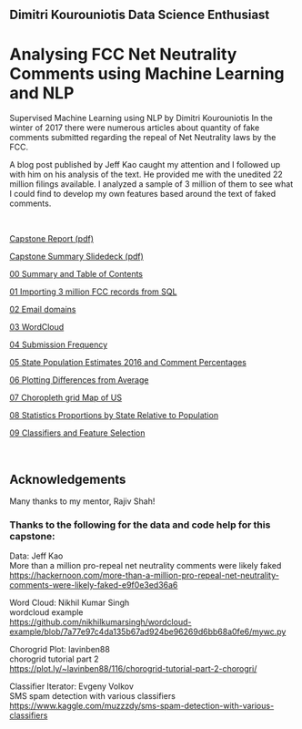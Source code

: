 ## Dimitri Kourouniotis Data Science Enthusiast

# Analysing FCC Net Neutrality Comments using Machine Learning and NLP

Supervised Machine Learning using NLP
by Dimitri Kourouniotis
In the winter of 2017 there were numerous articles about quantity of fake comments submitted regarding the repeal of Net Neutrality laws by the FCC.

A blog post published by Jeff Kao caught my attention and I followed up with him on his analysis of the text. He provided me with the unedited 22 million filings available. I analyzed a sample of 3 million of them to see what I could find to develop my own features based around the text of faked comments.

<br>

<a href="https://github.com/DimitriKourouniotis/Capstone1FCCNN/blob/master/Capstone%201%20Report%20FCC%20Net%20Neutrality%20Submissions.pdf">Capstone Report (pdf)</a>

<a href="https://github.com/DimitriKourouniotis/Capstone1FCCNN/blob/master/Capstone%201%20Slidedeck%20FCC%20NLP%20NN%20Kourouniotis.pdf">Capstone Summary Slidedeck (pdf)</a>

<a href="https://github.com/DimitriKourouniotis/Capstone1FCCNN/blob/master/00%20Summary%20and%20Table%20of%20Contents%20and%20Acknowledgements.ipynb">00 Summary and Table of Contents</a>

<a href="https://github.com/DimitriKourouniotis/Capstone1FCCNN/blob/master/01%20Importing%203m%20FCC%20records%20from%20SQL%20.ipynb">01 Importing 3 million FCC records from SQL</a>

<a href="https://github.com/DimitriKourouniotis/Capstone1FCCNN/blob/master/02%20Capstone%201%20Email%20domains.ipynb">02 Email domains</a>

<a href="https://github.com/DimitriKourouniotis/Capstone1FCCNN/blob/master/03%20WordCloud.ipynb">03 WordCloud</a>

<a href="https://github.com/DimitriKourouniotis/Capstone1FCCNN/blob/master/04%20Capstone%201%20FCC%20Submissions%20Frequency.ipynb">04 Submission Frequency</a>

<a href="https://github.com/DimitriKourouniotis/Capstone1FCCNN/blob/master/05%20Capstone%20State%20Pop%20estimates%202016%20and%20Comments%20percentages.ipynb">05 State Population Estimates 2016 and Comment Percentages</a>

<a href="https://github.com/DimitriKourouniotis/Capstone1FCCNN/blob/master/06%20Capstone%201%20plotting%20differences%20from%20average.ipynb">06 Plotting Differences from Average</a>

<a href="https://github.com/DimitriKourouniotis/Capstone1FCCNN/blob/master/07%20Capstone%201%20Choropleth%20Map%20USA%20.ipynb">07 Choropleth grid Map of US</a>

<a href="https://github.com/DimitriKourouniotis/Capstone1FCCNN/blob/master/08%20Capstone%201%20Stats%20Proportions%20by%20State%20relative%20to%20Population.ipynb">08 Statistics Proportions by State Relative to Population</a>

<a href="https://github.com/DimitriKourouniotis/Capstone1FCCNN/blob/master/09%20Classifiers%20and%20Feature%20Selections.ipynb">09 Classifiers and Feature Selection</a>

<br>

## Acknowledgements
Many thanks to my mentor, Rajiv Shah!

### Thanks to the following for the data and code help for this capstone:<br>
Data: Jeff Kao<br>
More than a million pro-repeal net neutrality comments were likely faked<br>
https://hackernoon.com/more-than-a-million-pro-repeal-net-neutrality-comments-were-likely-faked-e9f0e3ed36a6

Word Cloud: Nikhil Kumar Singh<br>
wordcloud example<br>
https://github.com/nikhilkumarsingh/wordcloud-example/blob/7a77e97c4da135b67ad924be96269d6bb68a0fe6/mywc.py

Chorogrid Plot: lavinben88<br>
chorogrid tutorial part 2<br>
https://plot.ly/~lavinben88/116/chorogrid-tutorial-part-2-chorogri/

Classifier Iterator: Evgeny Volkov<br>
SMS spam detection with various classifiers<br>
https://www.kaggle.com/muzzzdy/sms-spam-detection-with-various-classifiers
